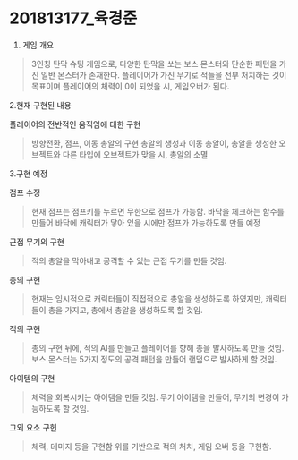 # 201813177_육경준
1. 게임 개요

>3인칭 탄막 슈팅 게임으로, 다양한 탄막을 쏘는 보스 몬스터와 단순한 패턴을 가진 일반 몬스터가 존재한다.
>플레이어가 가진 무기로 적들을 전부 처치하는 것이 목표이며 플레이어의 체력이 0이 되었을 시, 게임오버가 된다.

2.현재 구현된 내용

플레이어의 전반적인 움직임에 대한 구현
>방향전환, 점프, 이동
총알의 구현
>총알의 생성과 이동
>총알이, 총알을 생성한 오브젝트와 다른 타입에 오브젝트가 맞을 시, 총알의 소멸 

3.구현 예정

점프 수정
>현재 점프는 점프키를 누르면 무한으로 점프가 가능함.
>바닥을 체크하는 함수를 만들어 바닥에 캐릭터가 닿아 있을 시에만 점프가 가능하도록 만들 예정

근접 무기의 구현
>적의 총알을 막아내고 공격할 수 있는 근접 무기를 만들 것임.

총의 구현
>현재는 임시적으로 캐릭터들이 직접적으로 총알을 생성하도록 하였지만,
>캐릭터들이 총을 가지고, 총에서 총알을 생성하도록 할 것임.

적의 구현
>총의 구현 뒤에, 적의 AI를 만들고 플레이어를 향해 총을 발사하도록 만들 것임.
>보스 몬스터는 5가지 정도의 공격 패턴을 만들어 랜덤으로 발사하게 할 것임.

아이템의 구현
>체력을 회복시키는 아이템을 만들 것임.
>무기 아이템을 만들어, 무기의 변경이 가능하도록 할 것임.

그외 요소 구현
>체력, 데미지 등을 구현함
>위를 기반으로 적의 처치, 게임 오버 등을 구현함.
